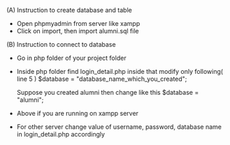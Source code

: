 (A) Instruction to create database and table
- Open phpmyadmin from server like xampp
- Click on import, then import alumni.sql file


(B) Instruction to connect to database

- Go in php folder of your project folder
- Inside php folder find login_detail.php inside that modify only following( line 5 ) 
	$database = "database_name_which_you_created";
	
	Suppose you created alumni then change like this
	$database = "alumni";
- Above if you are running on xampp server
- For other server change value of username, password, database name in login_detail.php accordingly
